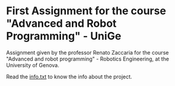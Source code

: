 # First Assignment for the course "Advanced and Robot Programming" - UniGe
Assignment given by the professor Renato Zaccaria for the course "Advanced and robot programming" - Robotics Engineering, at the University of Genova.

Read the [info.txt](https://github.com/LoreBene99/Robotic_Hoist_Simulation/blob/main/info.txt) to know the info about the project.
